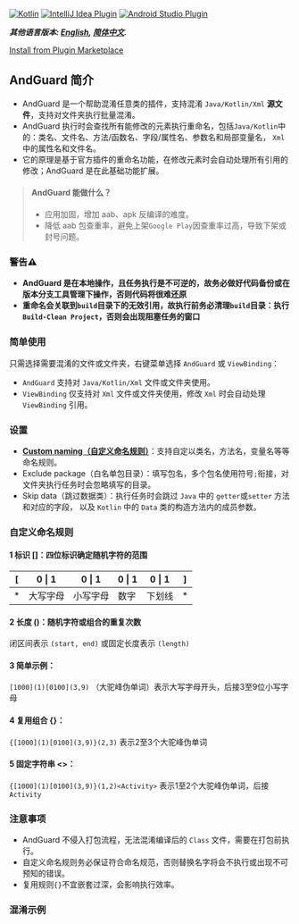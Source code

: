 [![Kotlin](https://img.shields.io/badge/%20language-Kotlin-blueviolet.svg)](https://kotlinlang.org/)
[![IntelliJ Idea Plugin](https://img.shields.io/badge/plugin-IntelliJ%20%20Idea-blue.svg)](https://plugins.jetbrains.com/)
[![Android Studio Plugin](https://img.shields.io/badge/plugin-AndroidStudio-green.svg)](https://plugins.jetbrains.com/)

***其他语言版本: [English](README.md), [简体中文](README.zh.md).***

[Install from Plugin Marketplace](https://plugins.jetbrains.com/)

## AndGuard 简介

- AndGuard 是一个帮助混淆任意类的插件，支持混淆 `Java/Kotlin/Xml` **源文件**，支持对文件夹执行批量混淆。
- AndGuard 执行时会查找所有能修改的元素执行重命名，包括`Java/Kotlin`中的：类名、文件名、方法/函数名、字段/属性名、参数名和局部变量名，
  `Xml`中的属性名和文件名。
- 它的原理是基于官方插件的重命名功能，在修改元素时会自动处理所有引用的修改；AndGuard 是在此基础功能扩展。

> #### AndGuard 能做什么？
>- 应用加固，增加 aab、apk 反编译的难度。
>- 降低 aab 包查重率，避免上架`Google Play`因查重率过高，导致下架或封号问题。

### 警告⚠️

- **AndGuard 是在本地操作，且任务执行是不可逆的，故务必做好代码备份或在版本分支工具管理下操作，否则代码将很难还原**
- **重命名会关联到`build`目录下的无效引用，故执行前务必清理`build`目录：执行 `Build-Clean Project`，否则会出现阻塞任务的窗口**

### 简单使用

只需选择需要混淆的文件或文件夹，右键菜单选择 `AndGuard` 或 `ViewBinding`：

- `AndGuard` 支持对 `Java/Kotlin/Xml` 文件或文件夹使用。
- `ViewBinding` 仅支持对 `Xml` 文件或文件夹使用，修改 `Xml` 时会自动处理 `ViewBinding` 引用。

### 设置

- **[Custom naming（自定义命名规则）](#自定义命名规则)**：支持自定以类名，方法名，变量名等等命名规则。
- Exclude package（白名单包目录）：填写包名，多个包名使用符号`;`衔接，对文件夹执行任务时会忽略填写的目录。
- Skip data（跳过数据类）：执行任务时会跳过 `Java` 中的 `getter`或`setter` 方法和对应的字段，
  以及 `Kotlin` 中的 `Data` 类的构造方法内的成员参数。

### 自定义命名规则

#### 1 标识 []：四位标识确定随机字符的范围

| [ | 0 \| 1 | 0 \| 1 | 0 \| 1 | 0 \| 1 | ] |
|---|--------|--------|--------|--------|---|
| * | 大写字母   | 小写字母   | 数字     | 下划线    | * |

#### 2 长度 ()：随机字符或组合的重复次数

闭区间表示 `(start, end)` 或固定长度表示 `(length)`

#### 3 简单示例：

`[1000](1)[0100](3,9)` （大驼峰伪单词）表示大写字母开头，后接3至9位小写字母

#### 4 复用组合 {}：

`{[1000](1)[0100](3,9)}(2,3)` 表示2至3个大驼峰伪单词

#### 5 固定字符串 <>：

`{[1000](1)[0100](3,9)}(1,2)<Activity>` 表示1至2个大驼峰伪单词，后接 `Activity`

### 注意事项

- AndGuard 不侵入打包流程，无法混淆编译后的 `Class` 文件，需要在打包前执行。
- 自定义命名规则务必保证符合命名规范，否则替换名字将会不执行或出现不可预知的错误。
- 复用规则`{}`不宜嵌套过深，会影响执行效率。

### 混淆示例